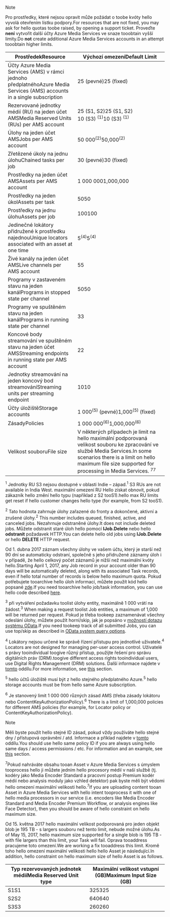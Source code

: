 >[!NOTE]
><span data-ttu-id="86211-101">Pro prostředky, které nejsou opravit může požádat o toobe kvóty hello vyvolá otevřením lístku podpory.</span><span class="sxs-lookup"><span data-stu-id="86211-101">For resources that are not fixed, you may ask for hello quotas toobe raised, by opening a support ticket.</span></span> <span data-ttu-id="86211-102">Proveďte **není** vytvořit další účty Azure Media Services ve snaze tooobtain vyšší limity.</span><span class="sxs-lookup"><span data-stu-id="86211-102">Do **not** create additional Azure Media Services accounts in an attempt tooobtain higher limits.</span></span>

| <span data-ttu-id="86211-103">Prostředek</span><span class="sxs-lookup"><span data-stu-id="86211-103">Resource</span></span> | <span data-ttu-id="86211-104">Výchozí omezení</span><span class="sxs-lookup"><span data-stu-id="86211-104">Default Limit</span></span> | 
| --- | --- | 
| <span data-ttu-id="86211-105">Účty Azure Media Services (AMS) v rámci jednoho předplatného</span><span class="sxs-lookup"><span data-stu-id="86211-105">Azure Media Services (AMS) accounts in a single subscription</span></span> | <span data-ttu-id="86211-106">25 (pevné)</span><span class="sxs-lookup"><span data-stu-id="86211-106">25 (fixed)</span></span> |
| <span data-ttu-id="86211-107">Rezervované jednotky médií (RU) na jeden účet AMS</span><span class="sxs-lookup"><span data-stu-id="86211-107">Media Reserved Units (RUs) per AMS account</span></span> |<span data-ttu-id="86211-108">25 (S1, S2)</span><span class="sxs-lookup"><span data-stu-id="86211-108">25 (S1, S2)</span></span><br/><span data-ttu-id="86211-109">10 (S3) <sup>(1)</sup></span><span class="sxs-lookup"><span data-stu-id="86211-109">10 (S3) <sup>(1)</sup></span></span> | 
| <span data-ttu-id="86211-110">Úlohy na jeden účet AMS</span><span class="sxs-lookup"><span data-stu-id="86211-110">Jobs per AMS account</span></span> | <span data-ttu-id="86211-111">50 000<sup>(2)</sup></span><span class="sxs-lookup"><span data-stu-id="86211-111">50,000<sup>(2)</sup></span></span> |
| <span data-ttu-id="86211-112">Zřetězené úkoly na jednu úlohu</span><span class="sxs-lookup"><span data-stu-id="86211-112">Chained tasks per job</span></span> | <span data-ttu-id="86211-113">30 (pevné)</span><span class="sxs-lookup"><span data-stu-id="86211-113">30 (fixed)</span></span> |
| <span data-ttu-id="86211-114">Prostředky na jeden účet AMS</span><span class="sxs-lookup"><span data-stu-id="86211-114">Assets per AMS account</span></span> | <span data-ttu-id="86211-115">1 000 000</span><span class="sxs-lookup"><span data-stu-id="86211-115">1,000,000</span></span>|
| <span data-ttu-id="86211-116">Prostředky na jeden úkol</span><span class="sxs-lookup"><span data-stu-id="86211-116">Assets per task</span></span> | <span data-ttu-id="86211-117">50</span><span class="sxs-lookup"><span data-stu-id="86211-117">50</span></span> |
| <span data-ttu-id="86211-118">Prostředky na jednu úlohu</span><span class="sxs-lookup"><span data-stu-id="86211-118">Assets per job</span></span> | <span data-ttu-id="86211-119">100</span><span class="sxs-lookup"><span data-stu-id="86211-119">100</span></span> |
| <span data-ttu-id="86211-120">Jedinečné lokátory přidružené k prostředku najednou</span><span class="sxs-lookup"><span data-stu-id="86211-120">Unique locators associated with an asset at one time</span></span> | <span data-ttu-id="86211-121">5<sup>(4)</sup></span><span class="sxs-lookup"><span data-stu-id="86211-121">5<sup>(4)</sup></span></span> |
| <span data-ttu-id="86211-122">Živé kanály na jeden účet AMS</span><span class="sxs-lookup"><span data-stu-id="86211-122">Live channels per AMS account</span></span> |<span data-ttu-id="86211-123">5</span><span class="sxs-lookup"><span data-stu-id="86211-123">5</span></span>|
| <span data-ttu-id="86211-124">Programy v zastaveném stavu na jeden kanál</span><span class="sxs-lookup"><span data-stu-id="86211-124">Programs in stopped state per channel</span></span> |<span data-ttu-id="86211-125">50</span><span class="sxs-lookup"><span data-stu-id="86211-125">50</span></span>|
| <span data-ttu-id="86211-126">Programy ve spuštěném stavu na jeden kanál</span><span class="sxs-lookup"><span data-stu-id="86211-126">Programs in running state per channel</span></span> |<span data-ttu-id="86211-127">3</span><span class="sxs-lookup"><span data-stu-id="86211-127">3</span></span>|
| <span data-ttu-id="86211-128">Koncové body streamování ve spuštěném stavu na jeden účet AMS</span><span class="sxs-lookup"><span data-stu-id="86211-128">Streaming endpoints in running state per AMS account</span></span>|<span data-ttu-id="86211-129">2</span><span class="sxs-lookup"><span data-stu-id="86211-129">2</span></span>|
| <span data-ttu-id="86211-130">Jednotky streamování na jeden koncový bod streamování</span><span class="sxs-lookup"><span data-stu-id="86211-130">Streaming units per streaming endpoint</span></span> |<span data-ttu-id="86211-131">10</span><span class="sxs-lookup"><span data-stu-id="86211-131">10</span></span> |
| <span data-ttu-id="86211-132">Účty úložiště</span><span class="sxs-lookup"><span data-stu-id="86211-132">Storage accounts</span></span> | <span data-ttu-id="86211-133">1 000<sup>(5)</sup> (pevné)</span><span class="sxs-lookup"><span data-stu-id="86211-133">1,000<sup>(5)</sup> (fixed)</span></span> |
| <span data-ttu-id="86211-134">Zásady</span><span class="sxs-lookup"><span data-stu-id="86211-134">Policies</span></span> | <span data-ttu-id="86211-135">1 000 000<sup>(6)</sup></span><span class="sxs-lookup"><span data-stu-id="86211-135">1,000,000<sup>(6)</sup></span></span> |
| <span data-ttu-id="86211-136">Velikost souboru</span><span class="sxs-lookup"><span data-stu-id="86211-136">File size</span></span>| <span data-ttu-id="86211-137">V některých případech je limit na hello maximální podporovaná velikost souboru ke zpracování ve službě Media Services.</span><span class="sxs-lookup"><span data-stu-id="86211-137">In some scenarios there is a limit on hello maximum file size supported for processing in Media Services.</span></span> <span data-ttu-id="86211-138"><sup>7</sup></span><span class="sxs-lookup"><span data-stu-id="86211-138"><sup>7</sup></span></span> |
  
<span data-ttu-id="86211-139"><sup>1</sup> Jednotky RU S3 nejsou dostupné v oblasti Indie – západ.</span><span class="sxs-lookup"><span data-stu-id="86211-139"><sup>1</sup> S3 RUs are not available in India West.</span></span> <span data-ttu-id="86211-140">maximální omezení RU Hello získat obnovit, pokud zákazník hello změní hello typu (například z S2 tooS1).</span><span class="sxs-lookup"><span data-stu-id="86211-140">hello max RU limits get reset if hello customer changes hello type (for example, from S2 tooS1).</span></span> 

<span data-ttu-id="86211-141"><sup>2</sup> Tato hodnota zahrnuje úlohy zařazené do fronty a dokončené, aktivní a zrušené úlohy.</span><span class="sxs-lookup"><span data-stu-id="86211-141"><sup>2</sup> This number includes queued, finished, active, and canceled jobs.</span></span> <span data-ttu-id="86211-142">Nezahrnuje odstraněné úlohy.</span><span class="sxs-lookup"><span data-stu-id="86211-142">It does not include deleted jobs.</span></span> <span data-ttu-id="86211-143">Můžete odstranit staré úloh hello pomocí **IJob.Delete** nebo hello **odstranit** požadavek HTTP.</span><span class="sxs-lookup"><span data-stu-id="86211-143">You can delete hello old jobs using **IJob.Delete** or hello **DELETE** HTTP request.</span></span>

<span data-ttu-id="86211-144">Od 1. dubna 2017 záznam všechny úlohy ve vašem účtu, který je starší než 90 dní se automaticky odstraní, společně s jeho přidružené záznamy úloh i v případě, že hello celkový počet záznamů je nižší než maximální kvóty hello.</span><span class="sxs-lookup"><span data-stu-id="86211-144">Starting April 1, 2017, any Job record in your account older than 90 days will be automatically deleted, along with its associated Task records, even if hello total number of records is below hello maximum quota.</span></span> <span data-ttu-id="86211-145">Pokud potřebujete tooarchive hello úloh informací, můžete použít kód hello popsané [zde](../articles/media-services/media-services-dotnet-manage-entities.md).</span><span class="sxs-lookup"><span data-stu-id="86211-145">If you need tooarchive hello job/task information, you can use hello code described [here](../articles/media-services/media-services-dotnet-manage-entities.md).</span></span>

<span data-ttu-id="86211-146"><sup>3</sup> při vytváření požadavku toolist úlohy entity, maximálně 1 000 vrátí na žádost.</span><span class="sxs-lookup"><span data-stu-id="86211-146"><sup>3</sup> When making a request toolist Job entities, a maximum of 1,000 will be returned per request.</span></span> <span data-ttu-id="86211-147">Pokud je třeba tookeep zaznamenávat všechny odeslání úlohy, můžete použít horní/skip, jak je popsáno v [možností dotazu systému OData](http://msdn.microsoft.com/library/gg309461.aspx).</span><span class="sxs-lookup"><span data-stu-id="86211-147">If you need tookeep track of all submitted Jobs, you can use top/skip as described in [OData system query options](http://msdn.microsoft.com/library/gg309461.aspx).</span></span>

<span data-ttu-id="86211-148"><sup>4</sup> Lokátory nejsou určené ke správě řízení přístupu pro jednotlivé uživatele.</span><span class="sxs-lookup"><span data-stu-id="86211-148"><sup>4</sup> Locators are not designed for managing per-user access control.</span></span> <span data-ttu-id="86211-149">Uživatelé s právy tooindividual toogive různý přístup, použijte řešení pro správu digitálních práv (DRM).</span><span class="sxs-lookup"><span data-stu-id="86211-149">toogive different access rights tooindividual users, use Digital Rights Management (DRM) solutions.</span></span> <span data-ttu-id="86211-150">Další informace najdete v [tomto](../articles/media-services/media-services-content-protection-overview.md) oddílu.</span><span class="sxs-lookup"><span data-stu-id="86211-150">For more information, see [this](../articles/media-services/media-services-content-protection-overview.md) section.</span></span>

<span data-ttu-id="86211-151"><sup>5</sup> hello účtů úložiště musí být z hello stejného předplatného Azure.</span><span class="sxs-lookup"><span data-stu-id="86211-151"><sup>5</sup> hello storage accounts must be from hello same Azure subscription.</span></span>

<span data-ttu-id="86211-152"><sup>6</sup> Je stanovený limit 1 000 000 různých zásad AMS (třeba zásady lokátoru nebo ContentKeyAuthorizationPolicy).</span><span class="sxs-lookup"><span data-stu-id="86211-152"><sup>6</sup> There is a limit of 1,000,000 policies for different AMS policies (for example, for Locator policy or ContentKeyAuthorizationPolicy).</span></span> 

>[!NOTE]
> <span data-ttu-id="86211-153">Měli byste použít hello stejné ID zásad, pokud vždy používáte hello stejné dny / přístupová oprávnění / atd. Informace a příklad najdete v [tomto](../articles/media-services/media-services-dotnet-manage-entities.md#limit-access-policies) oddílu.</span><span class="sxs-lookup"><span data-stu-id="86211-153">You should use hello same policy ID if you are always using hello same days / access permissions / etc. For information and an example, see [this](../articles/media-services/media-services-dotnet-manage-entities.md#limit-access-policies) section.</span></span>

<span data-ttu-id="86211-154"><sup>7</sup>Pokud nahráváte obsahu tooan Asset v Azure Media Services s úmyslem tooprocess hello ji můžete jedním hello procesory médií v naší službě (tj. kodéry jako Media Encoder Standard a pracovní postup Premium kodér médií nebo analysis moduly jako vzhled detektor) pak byste měli být vědomi hello omezení maximální velikosti hello.</span><span class="sxs-lookup"><span data-stu-id="86211-154"><sup>7</sup>If you are uploading content tooan Asset in Azure Media Services with hello intent tooprocess it with one of hello media processors in our service (i.e. encoders like Media Encoder Standard and Media Encoder Premium Workflow, or analysis engines like Face Detector), then you should be aware of hello constraint on hello maximum size.</span></span> 

<span data-ttu-id="86211-155">Od 15. května 2017 hello maximální velikost podporovaná pro jeden objekt blob je 195 TB - s largers souboru než tento limit, nebude možné úlohu.</span><span class="sxs-lookup"><span data-stu-id="86211-155">As of May 15, 2017, hello maximum size supported for a single blob is 195 TB - with file largers than this limit, your Task will fail.</span></span> <span data-ttu-id="86211-156">Oprava tooaddress pracujeme toto omezení.</span><span class="sxs-lookup"><span data-stu-id="86211-156">We are working a fix tooaddress this limit.</span></span> <span data-ttu-id="86211-157">Kromě toho hello omezení maximální velikosti hello hello Asset je následující.</span><span class="sxs-lookup"><span data-stu-id="86211-157">In addition, hello constraint on hello maximum size of hello Asset is as follows.</span></span>

| <span data-ttu-id="86211-158">Typ rezervovaných jednotek médií</span><span class="sxs-lookup"><span data-stu-id="86211-158">Media Reserved Unit type</span></span> | <span data-ttu-id="86211-159">Maximální velikost vstupní (GB)</span><span class="sxs-lookup"><span data-stu-id="86211-159">Maximum Input Size (GB)</span></span>| 
| --- | --- | 
|<span data-ttu-id="86211-160">S1</span><span class="sxs-lookup"><span data-stu-id="86211-160">S1</span></span> | <span data-ttu-id="86211-161">325</span><span class="sxs-lookup"><span data-stu-id="86211-161">325</span></span>|
|<span data-ttu-id="86211-162">S2</span><span class="sxs-lookup"><span data-stu-id="86211-162">S2</span></span> | <span data-ttu-id="86211-163">640</span><span class="sxs-lookup"><span data-stu-id="86211-163">640</span></span>|
|<span data-ttu-id="86211-164">S3</span><span class="sxs-lookup"><span data-stu-id="86211-164">S3</span></span> | <span data-ttu-id="86211-165">260</span><span class="sxs-lookup"><span data-stu-id="86211-165">260</span></span>|

